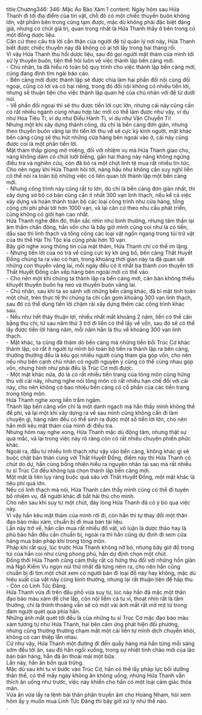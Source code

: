 title:Chương346: 346: Mặc Áo Bào Xám 1
content:
Ngày hôm sau Hứa Thanh đi tới địa điểm của tín vật, chỗ đó có một chiếc thuyền buôn không lớn, vật phẩm bên trong cũng tạm được, mặc dù không phải đặc biệt đáng giá, nhưng có chút giá trị, quan trọng nhất là Hứa Thanh thấy ở bên trong có một đống dược liệu.<br>Căn cứ theo câu trả lời cẩn thận của người đệ tử quản lý nơi này, Hứa Thanh biết được chiếc thuyền này đã không có ai tới lấy trong hai tháng rồi.<br>Vì vậy Hứa Thanh thu hồi dược liệu, sau đó gọi người mật thám của mình tới xử lý thuyền buôn, tiện thể hỏi luôn về việc thành lập bến cảng mới.<br>- Chủ nhân, ta đã hiểu rõ toàn bộ quy trình cho việc thành lập bến cảng mới, cũng đang định tìm ngài báo cáo.<br>- Bến cảng mới được thành lập sẽ được chia làm hai phần đối nội cùng đối ngoại, cũng có lợi và có hại riêng, trong đó đối nội không có nhiều tiền lời, nhưng sẽ thuận tiện cho việc thành lập quan hệ của chủ nhân với đệ tử dưới núi.<br>- Về phần đối ngoại thì sẽ thu được tiền lời cực lớn, nhưng cái này cũng cần có rất nhiều ngành cùng nhau hợp tác mới có thể làm được như vậy, ví dụ như Hoa Tiêu Ti, ví dụ như Điều Hành Ti, ví dụ như Vận Chuyển Ti!<br>Nhưng một khi xây dựng thành công, dù chỉ là bến cảng đơn giản, nhưng theo thuyền buôn vãng lai thì tiền lời thu về sẽ cực kỳ kinh người, mặt khác bến cảng cũng sẽ thu hút những cửa hàng bên ngoài vào ở, cái này cũng được coi là một phần tiền lời.<br>Mật thám thấp giọng mở miệng, đối với nhiệm vụ mà Hứa Thanh giao cho, nàng không dám có chút lười biếng, gần hai tháng này nàng không ngừng điều tra và nghiên cứu, còn đã bỏ ra một chút linh tệ mua rất nhiều tin tức.<br>Cho nên ngay khi Hứa Thanh hỏi tới, nàng hầu như không cần suy nghĩ liền có thể nói ra toàn bộ những việc có liên quan tới thành lập một bến cảng mới.<br>- Nhưng công trình này cũng rất to lớn, dù chỉ là bến cảng đơn giản nhất, thì xây dựng sơ bộ cơ bản cũng cần ít nhất 300 vạn linh thạch, nếu kể cả việc xây dựng và hoàn thành toàn bộ các loại công trình như cửa hàng, tổng cộng chi phí phải tới hơn 1000 vạn, vả lại căn cứ theo nhu cầu phát triển, cũng không có giới hạn cao nhất.<br>Hứa Thanh nghe đến đó, thần sắc nhìn như bình thường, nhưng tâm thần lại âm thầm chấn động, hắn vốn cho là bây giờ mình cũng coi như là có tiền, dẫu sao thì linh thạch và tổng cộng các loại vật ngổn ngang trong túi trữ vật của thi thể Hải Thi Tộc kia cũng phải hơn 10 vạn.<br>Bây giờ nghe xong thông tin của mật thám, Hứa Thanh chỉ có thể im lặng.<br>- Nhưng tiền lời của nó trả về cũng cực kỳ kh ủng bố, bến cảng Thất Huyết Đồng chúng ta ra vào có hạn, trong khoảng thời gian này ta đã quan sát những con thuyền vãng lai, mỗi ngày đều có ít nhất ba thành con thuyền tới Thất Huyết Đồng cần xếp hàng bên ngoài mới có thể vào.<br>- Cho nên một khi chúng ta thành lập ra bến cảng mới, căn bản không thiếu khuyết thuyền buôn hạ neo và thuyền buôn vãng lai.<br>- Chủ nhân, sau khi ta so sánh với những bến cảng khác, đã bí mật tính toán một chút, trên thực tế thì chúng ta chỉ cần gom khoảng 300 vạn linh thạch, sau đó có thể dùng tiền lời chậm rãi xây dựng thêm các công trình khác sau.<br>- Nếu như hết thảy thuận lợi, nhiều nhất mất khoảng 2 năm, liền có thể cân bằng thu chi, từ sau năm thứ 3 trở đi liền có thể lấy về vốn, sau đó sẽ có thể lấy được tiền lời hàng năm, mỗi năm hẳn là thu về khoảng 300 vạn linh thạch.<br>- Mặt khác, ta cũng đã thăm dò bến cảng mà những tiền bối Trúc Cơ khác thành lập, có rất ít người tự mình bỏ toàn bộ tiền ra thành lập ra bến cảng, thường thường đều là kêu gọi nhiều người cùng tham gia góp vốn, cho nên nếu như bên cạnh chủ nhân có người nguyện ý cũng có thể cùng nhau góp vốn, nhưng hình như phải đều là Trúc Cơ mới được.<br>- Một mặt khác nữa, đó là có rất nhiều tiền trang của tông môn cũng hứng thú với cái này, nhưng nghe nói tông môn có rất nhiều hạn chế đối với cái này, cho nên không có bao nhiêu bến cảng có cổ phần của các tiền trang trong tông môn.<br>Hứa Thanh nghe xong liền trầm ngâm.<br>Thành lập bến cảng vốn chỉ là một danh ngạch mà hắn thấy mình không thể để phí, vả lại một khi xây dựng ra về sau mình cũng không cần đi làm chuyện gì, hàng năm đều có thể sinh ra được một số tiền lời lớn, cho nên hắn mới kêu mật thám của mình đi điều tra.<br>Nhưng hôm nay nghe xong, Hứa Thanh mặc dù động tâm, nhưng thật sự quá mắc, vả lại trong việc này rõ ràng còn có rất nhiều chuyện phiền phức khác.<br>Ngoài ra, đầu tư nhiều linh thạch như vậy vào bến cảng, không khác gì sẽ buộc chặt bản thân cùng với Thất Huyết Đồng, điểm này thì Hứa Thanh có chút do dự, hắn cũng bỗng nhiên hiểu ra nguyên nhân tại sao mà rất nhiều tu sĩ Trúc Cơ đều không lựa chọn thành lập bến cảng mới.<br>Một mặt là liên lụy ràng buộc quá sâu với Thất Huyết Đồng, một mặt khác là tiêu phí quá lớn.<br>Nếu có linh thạch mà nói, Hứa Thanh cảm thấy mình cũng có thể đi tuyên bố nhiệm vụ, để người khác đi bắt hải thú cho mình.<br>Cho nên sau khi suy tư một chút, đáy lòng Hứa Thanh đã có ý bỏ qua việc này.<br>Vì vậy hắn kêu mật thám của mình rời đi, còn hắn thì tự thay đổi một thân đạo bào màu xám, chuẩn bị đi mua bán tài liệu.<br>Lần này trở về, hắn cần mua rất nhiều đồ vật, vô luận là dược thảo hay là phù bảo hắn đều cần chuẩn bị, ngoài ra thì hắn cũng dự định đi xem cửa hàng mua bán pháp khí trong tông môn.<br>Pháp khí rất quý, lúc trước Hứa Thanh không nỡ bỏ, nhưng bây giờ đồ trong túi của hắn coi như cũng phong phú, hắn dự định chọn một chút.<br>Đồng thời Hứa Thanh cũng cảm thấy rất có hứng thú đối với những hồn giản mà Ngô Kiếm Vu ngọn núi thứ nhất đã từng ném ra, cho nên hắn cũng chuẩn bị đi tìm một chút xem có người bán đi loại đồ này hay không, mặc dù hiệu suất của vật này cũng bình thường, nhưng lại rất thuận tiện để hấp thu.<br>- Còn có Linh Tức Đăng.<br>Hứa Thanh vừa đi trên đầu phố vừa suy tư, lúc này hắn đã mặc một thân đạo bào màu xám để che lấp, còn nội liễm cả tu vi, thoạt nhìn rất là tầm thường, chỉ là thỉnh thoảng vẫn sẽ có một vài ánh mắt rất mờ mịt từ trong đám người quét qua phía hắn.<br>Những ánh mắt quét tới đều là của những tu sĩ Trúc Cơ mặc đạo bào màu xám tương tự như Hứa Thanh, hai bên cảm ứng phát hiện đối phương, nhưng cũng thường thường chạm mắt một cái liền tự mình dịch chuyển khỏi, không có can thiệp lẫn nhau.<br>Cứ như vậy, Hứa Thanh một đường đi đến quầy hàng mà hắn từng mỗi sáng sớm đều tới ăn, sau đó hắn ngồi xuống, trong sự nhiệt tình chào mời của lão bản bán hàng, hắn đã ăn thoải mái một bữa.<br>Lần này, hắn ăn bốn quả trứng.<br>Mặc dù sau khi tu vi bước vào Trúc Cơ, hắn có thể lấy pháp lực bồi dưỡng thân thể, có thể mấy ngày không ăn không uống, nhưng Hứa Thanh vẫn thích ăn uống như trước, việc này khiến cho hắn có một loại cảm giác thỏa mãn.<br>Vừa ăn vừa lấy ra lệnh bài thân phận truyền âm cho Hoàng Nham, hỏi xem hôm ấy y muốn mua Linh Tức Đăng thì bây giờ xử lý như thế nào.<br>.<br>